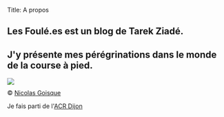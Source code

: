 Title: A propos

<section class="branding">
 <h1 class="introduction">Les Foulé.es est un blog de Tarek Ziadé.</h1>
 <h2 class="strapline">
   J'y présente mes pérégrinations dans le monde de la course à pied.
 </h2>
</section>

<img style="margin:0px auto 10px;max-width:100%;display:block" src="images/course.jpg"></img>
© <a href="http://niko-ngoisque.blogspot.fr">Nicolas Goisque</a>

Je fais parti de l'[ACR Dijon](http://acr.dijon.over-blog.com)

